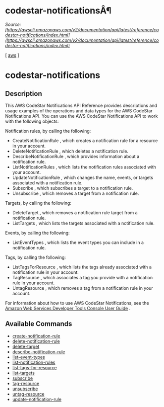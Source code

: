 # codestar-notificationsÂ¶

*Source: [https://awscli.amazonaws.com/v2/documentation/api/latest/reference/codestar-notifications/index.html](https://awscli.amazonaws.com/v2/documentation/api/latest/reference/codestar-notifications/index.html)*

[ [aws](https://awscli.amazonaws.com/v2/documentation/api/latest/reference/index.html#cli-aws) ]

# codestar-notifications

## Description

This AWS CodeStar Notifications API Reference provides descriptions and usage examples of the operations and data types for the AWS CodeStar Notifications API. You can use the AWS CodeStar Notifications API to work with the following objects:

Notification rules, by calling the following:

- CreateNotificationRule , which creates a notification rule for a resource in your account.
- DeleteNotificationRule , which deletes a notification rule.
- DescribeNotificationRule , which provides information about a notification rule.
- ListNotificationRules , which lists the notification rules associated with your account.
- UpdateNotificationRule , which changes the name, events, or targets associated with a notification rule.
- Subscribe , which subscribes a target to a notification rule.
- Unsubscribe , which removes a target from a notification rule.

Targets, by calling the following:

- DeleteTarget , which removes a notification rule target from a notification rule.
- ListTargets , which lists the targets associated with a notification rule.

Events, by calling the following:

- ListEventTypes , which lists the event types you can include in a notification rule.

Tags, by calling the following:

- ListTagsForResource , which lists the tags already associated with a notification rule in your account.
- TagResource , which associates a tag you provide with a notification rule in your account.
- UntagResource , which removes a tag from a notification rule in your account.

For information about how to use AWS CodeStar Notifications, see the [Amazon Web Services Developer Tools Console User Guide](https://docs.aws.amazon.com/dtconsole/latest/userguide/what-is-dtconsole.html) .

## Available Commands

- [create-notification-rule](https://awscli.amazonaws.com/v2/documentation/api/latest/reference/codestar-notifications/create-notification-rule.html)
- [delete-notification-rule](https://awscli.amazonaws.com/v2/documentation/api/latest/reference/codestar-notifications/delete-notification-rule.html)
- [delete-target](https://awscli.amazonaws.com/v2/documentation/api/latest/reference/codestar-notifications/delete-target.html)
- [describe-notification-rule](https://awscli.amazonaws.com/v2/documentation/api/latest/reference/codestar-notifications/describe-notification-rule.html)
- [list-event-types](https://awscli.amazonaws.com/v2/documentation/api/latest/reference/codestar-notifications/list-event-types.html)
- [list-notification-rules](https://awscli.amazonaws.com/v2/documentation/api/latest/reference/codestar-notifications/list-notification-rules.html)
- [list-tags-for-resource](https://awscli.amazonaws.com/v2/documentation/api/latest/reference/codestar-notifications/list-tags-for-resource.html)
- [list-targets](https://awscli.amazonaws.com/v2/documentation/api/latest/reference/codestar-notifications/list-targets.html)
- [subscribe](https://awscli.amazonaws.com/v2/documentation/api/latest/reference/codestar-notifications/subscribe.html)
- [tag-resource](https://awscli.amazonaws.com/v2/documentation/api/latest/reference/codestar-notifications/tag-resource.html)
- [unsubscribe](https://awscli.amazonaws.com/v2/documentation/api/latest/reference/codestar-notifications/unsubscribe.html)
- [untag-resource](https://awscli.amazonaws.com/v2/documentation/api/latest/reference/codestar-notifications/untag-resource.html)
- [update-notification-rule](https://awscli.amazonaws.com/v2/documentation/api/latest/reference/codestar-notifications/update-notification-rule.html)